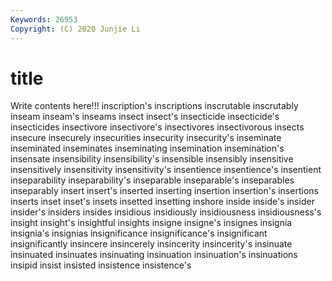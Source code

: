 ```yaml
---
Keywords: 26953
Copyright: (C) 2020 Junjie Li
---
```


# title

Write contents here!!!
inscription's 
inscriptions 
inscrutable 
inscrutably
inseam 
inseam's 
inseams 
insect 
insect's 
insecticide 
insecticide's 
insecticides 
insectivore 
insectivore's
insectivores 
insectivorous 
insects 
insecure 
insecurely 
insecurities 
insecurity 
insecurity's 
inseminate 
inseminated
inseminates 
inseminating 
insemination 
insemination's 
insensate 
insensibility 
insensibility's 
insensible 
insensibly 
insensitive
insensitively 
insensitivity 
insensitivity's 
insentience 
insentience's 
insentient 
inseparability 
inseparability's 
inseparable 
inseparable's
inseparables 
inseparably 
insert 
insert's 
inserted 
inserting 
insertion 
insertion's 
insertions 
inserts
inset 
inset's 
insets 
insetted 
insetting 
inshore 
inside 
inside's 
insider 
insider's
insiders 
insides 
insidious 
insidiously 
insidiousness 
insidiousness's 
insight 
insight's 
insightful 
insights
insigne 
insigne's 
insignes 
insignia 
insignia's 
insignias 
insignificance 
insignificance's 
insignificant 
insignificantly
insincere 
insincerely 
insincerity 
insincerity's 
insinuate 
insinuated 
insinuates 
insinuating 
insinuation 
insinuation's
insinuations 
insipid 
insist 
insisted 
insistence 
insistence's 
